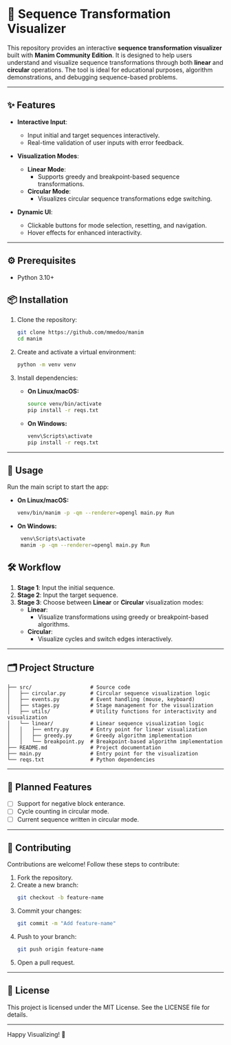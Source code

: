 # 🧬 Sequence Transformation Visualizer

This repository provides an interactive **sequence transformation visualizer** built with **Manim Community Edition**. It is designed to help users understand and visualize sequence transformations through both **linear** and **circular** operations. The tool is ideal for educational purposes, algorithm demonstrations, and debugging sequence-based problems.

---

## ✨ Features

- **Interactive Input**:
  - Input initial and target sequences interactively.
  - Real-time validation of user inputs with error feedback.

- **Visualization Modes**:
  - **Linear Mode**:
    - Supports greedy and breakpoint-based sequence transformations.
  - **Circular Mode**:
    - Visualizes circular sequence transformations edge switching.

- **Dynamic UI**:
  - Clickable buttons for mode selection, resetting, and navigation.
  - Hover effects for enhanced interactivity.

---

## ⚙️ Prerequisites

- Python 3.10+

## 📦 Installation

1. Clone the repository:
   ```bash
   git clone https://github.com/mmedoo/manim
   cd manim
   ```

2. Create and activate a virtual environment:
   ```bash
   python -m venv venv
   ```

3. Install dependencies:

   - **On Linux/macOS:**
      ```bash
      source venv/bin/activate
      pip install -r reqs.txt
      ```

   - **On Windows:**
      ```bash
      venv\Scripts\activate
      pip install -r reqs.txt
      ```
---

## 🚀 Usage

Run the main script to start the app:
- **On Linux/macOS:**
   ```bash
   venv/bin/manim -p -qm --renderer=opengl main.py Run
   ```

- **On Windows:**
  ```bash
   venv\Scripts\activate
   manim -p -qm --renderer=opengl main.py Run
  ```


## 🛠️ Workflow

1. **Stage 1**: Input the initial sequence.
2. **Stage 2**: Input the target sequence.
3. **Stage 3**: Choose between **Linear** or **Circular** visualization modes:
   - **Linear**:
     - Visualize transformations using greedy or breakpoint-based algorithms.
   - **Circular**:
     - Visualize cycles and switch edges interactively.

---

## 🗂️ Project Structure

```
├── src/                   # Source code
│   ├── circular.py        # Circular sequence visualization logic
│   ├── events.py          # Event handling (mouse, keyboard)
│   ├── stages.py          # Stage management for the visualization
│   ├── utils/             # Utility functions for interactivity and visualization
│   └── linear/            # Linear sequence visualization logic
│   │   ├── entry.py       # Entry point for linear visualization
│   │   ├── greedy.py      # Greedy algorithm implementation
│   │   └── breakpoint.py  # Breakpoint-based algorithm implementation
├── README.md              # Project documentation
├── main.py                # Entry point for the visualization
└── reqs.txt               # Python dependencies
```

---

## 🔮 Planned Features

- [ ] Support for negative block enterance.
- [ ] Cycle counting in circular mode.
- [ ] Current sequence written in circular mode.

---

## 🤝 Contributing

Contributions are welcome! Follow these steps to contribute:

1. Fork the repository.
2. Create a new branch:
   ```bash
   git checkout -b feature-name
   ```
3. Commit your changes:
   ```bash
   git commit -m "Add feature-name"
   ```
4. Push to your branch:
   ```bash
   git push origin feature-name
   ```
5. Open a pull request.

---

## 📄 License

This project is licensed under the MIT License. See the LICENSE file for details.

---

Happy Visualizing! 🎥